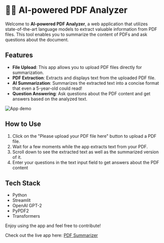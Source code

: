 # 🦜🔗 **AI-powered PDF Analyzer**

Welcome to **AI-powered PDF Analyzer**, a web application that utilizes state-of-the-art language models to extract valuable information from PDF files. This tool enables you to summarize the content of PDFs and ask questions about the document.

## **Features**

- **File Upload**: This app allows you to upload PDF files directly for summarization.
- **PDF Extraction**: Extracts and displays text from the uploaded PDF file.
- **AI Summarization**: Summarizes the extracted text into a concise format that even a 5-year-old could read!
- **Question Answering**: Ask questions about the PDF content and get answers based on the analyzed text.

![App demo](ai.gif)

## **How to Use**

1. Click on the "Please upload your PDF file here" button to upload a PDF file.
2. Wait for a few moments while the app extracts text from your PDF.
3. Scroll down to see the extracted text as well as the summarized version of it.
4. Enter your questions in the text input field to get answers about the PDF content

## **Tech Stack**

- Python
- Streamlit
- OpenAI GPT-2
- PyPDF2
- Transformers

Enjoy using the app and feel free to contribute!

Check out the live app here: [PDF Summarizer](https://pdfsummary.streamlit.app/)
